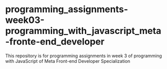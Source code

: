 # programming_assignments-week03-programming_with_javascript_meta-fronte-end_developer
This repository is for programming assignments in week 3 of programming with JavaScript of Meta Front-end Developer Specialization
